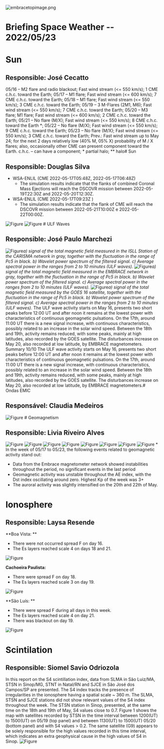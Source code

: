 
![embracetopimage.png](embracetopimage.png)

# Briefing Space Weather -- 2022/05/23 
 # Sun 
 ## Responsible: José Cecatto 

05/16 – M2 flare and radio blackout; Fast wind stream (<= 550 km/s); 1 CME c.h.c. toward the Earth; 
05/17 – M1 flare; Fast wind stream (<= 600 km/s); 7 CME c.h.c. toward the Earth; 
05/18 – M1 flare; Fast wind stream (<= 550 km/s); 3 CME c.h.c. toward the Earth; 
05/19 – 3 M-Flares (2M1, M6); Fast wind stream (<= 550 km/s); 7 CME c.h.c. toward the Earth; 
05/20 – M3 flare; M1 flare; Fast wind stream (<= 600 km/s); 2 CME c.h.c. toward the Earth; 
05/21 – No flare (M/X); Fast wind stream (<= 550 km/s); 8 CME c.h.c. toward the Earth *; 
05/22 – No flare (M/X); Fast wind stream (<= 550 km/s); 9 CME c.h.c. toward the Earth; 
05/23 – No flare (M/X); Fast wind stream (<= 550 km/s); 3 CME c.h.c. toward the Earth; 
Prev.: Fast wind stream up to May 24; for the next 2 days relatively low (40% M, 05% X) probability of M / X flares; 
also, occasionally other CME can present component toward the Earth. 
c.h.c. – can have a component; * partial halo; ** halo# Sun 
 ## Responsible: Douglas Silva 

* WSA-ENLIL (CME 2022-05-17T05:48Z, 2022-05-17T06:48Z)
	 * The simulation results indicate that the flanks of combined Coronal Mass Ejections will reach the DSCOVR mission between 2022-05-19T22:30Z and 2022-05-20T12:30Z.
* WSA-ENLIL (CME 2022-05-17T09:23Z )
	 * The simulation results indicate that the flank of CME will reach the DSCOVR mission between 2022-05-21T10:00Z e 2022-05-22T00:00Z. 

![Figure](./figures/en_outfileSun_0.jpg)
                        ![Figure](./figures/en_outfileSun_1.jpg)
                        # ULF Waves 
 ## Responsible: José Paulo Marchezi 
 
![Figure](./figures//figureULF_0.png)*a) signal of the total magnetic 
                              field measured in the ISLL Station of the CARISMA 
                              network in gray, together with the fluctuation in the 
                              range of Pc5 in black. b) Wavelet power spectrum of the 
                              filtered signal. c) Average spectral power in the ranges 
                              from 2 to 10 minutes (ULF waves).*
                        ![Figure](./figures//figureULF_1.png)*a) signal of the total magnetic field 
                              measured in the EMBRACE network in gray, together with
                               the fluctuation in the range of Pc5 in black. b)
                                Wavelet power spectrum of the filtered signal. c) 
                                Average spectral power in the ranges from 2 to 10
                                 minutes (ULF waves).*
                        ![Figure](./figures//figureULF_2.png)*a) signal of the total magnetic field 
                              measured by the GOES 16 satellite, together with the 
                              fluctuation in the range of Pc5 in black. b) Wavelet 
                              power spectrum of the filtered signal. c) Average 
                              spectral power in the ranges from 2 to 10 minutes 
                              (ULF waves).*
                        The ULF wave activity starts on May 16, presents two short peaks before
12:00 UT and after noon it remains at the lowest power with characteristics
of continuous geomagnetic pulsations. On the 17th, around 11:00 UT there is
a new signal increase, with continuous characteristics, possibly related to an
increase in the solar wind speed. Between the 18th and 19th, activity
remains reduced, with some peaks, mainly at high latitudes, also recorded
by the GOES satellite. The disturbances increase on May 20, also recorded at
low latitude, by EMBRACE magnetometers.
Summary
10/10
The ULF wave activity starts on May 16, presents two short peaks before 12:00 UT and after noon it remains at the lowest power with characteristics of continuous geomagnetic pulsations. On the 17th, around 11:00 UT there is a new signal increase, with continuous characteristics, possibly related to an increase in the solar wind speed. Between the 18th and 19th, activity remains reduced, with some peaks, mainly at high latitudes, also recorded by the GOES satellite. The disturbances increase on May 20, also recorded at low latitude, by EMBRACE magnetometers.# Ondas EMIC 
 ## Responsável: Claudia Medeiros 
 
![Figure](./figures//figureEMIC_1.png)
                        # Geomagnetism 
 ## Responsible: Livia Riveiro Alves 
 
![Figure](./figures//figureGeomag_0.png)
                        ![Figure](./figures//figureGeomag_1.png)
                        ![Figure](./figures//figureGeomag_2.png)
                        ![Figure](./figures//figureGeomag_3.png)
                        ![Figure](./figures//figureGeomag_4.png)
                        ![Figure](./figures//figureGeomag_5.png)
                        ![Figure](./figures//figureGeomag_6.png)
                        ![Figure](./figures//figureGeomag_7.png)
                        * In the week of 05/17 to 05/23, the following events related to geomagnetic activity stand out:
* Data from the Embrace magnetometer network showed instabilities throughout the period, no significant events in the last period
* Geomagnetic activity was unstable throughout the AE index, with the Dst index oscillating around zero. Highest Kp of the week was 3+
*  The auroral activity was slightly intensified on the 20th and 22th of May.
# Ionosphere 
 ## Responsible: Laysa Resende 
 
**Boa Vista: **

* There were not occurred spread F on day 16.
* The Es layers reached scale 4 on days 18 and 21.

![Figure](./figures//BoaVista.png)
                        
**Cachoeira Paulista:**

* There were spread F on day 18.
* The Es layers reached scale 3 on day 19. 

![Figure](./figures//CachoeiraPaulista.png)
                        
**São Luís: **

* There were spread F during all days in this week.
* The Es layers reached scale 4 on day 21. 
* There was blackout on day 19. 

![Figure](./figures//SãoLuís.png)
                        
# Scintilation 
 ## Responsible: Siomel Savio Odriozola 
 
In this report on the S4 scintillation index, data from SLMA in São Luiz/MA, STSN 
in Sinop/MG, STNT in Natal/RN and SJCE in São José dos Campos/SP are 
presented. The S4 index tracks the presence of irregularities in the ionosphere 
having a spatial scale ~ 360 m. 
The SLMA, STSN and SJCE stations did not show relevant values of the S4 index 
throughout the week. The STSN station in Sinop, presented, at the same time on 
the 18th and 19th of May, S4 values close to 0.7. Figure 1 shows the map with 
satellites recorded by STSN in the time interval between 1200(UT) to 1500(UT) 
on 05/19 (top panel) and between 1130(UT) to 1500(UT) 05/20 (bottom panel) 
and with S4 values > 0.2. The same satellite (G9) appears to be solely 
responsible for the high values recorded in this time interval, which indicates an 
extra geophysical cause in the high values of S4 in Sinop. 
![Figure](./figures/en_outfileScint_0.jpg)
                        


